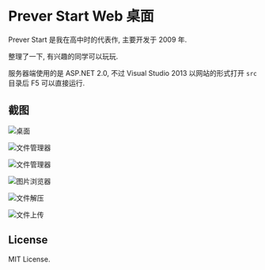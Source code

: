 ﻿# Prever Start Web 桌面

Prever Start 是我在高中时的代表作, 主要开发于 2009 年.

整理了一下, 有兴趣的同学可以玩玩.

服务器端使用的是 ASP.NET 2.0, 不过 Visual Studio 2013 以网站的形式打开 `src` 目录后 F5 可以直接运行.

## 截图

![桌面](https://raw.github.com/vilic/prever-start/master/screenshots/desktop.jpg)

![文件管理器](https://raw.github.com/vilic/prever-start/master/screenshots/file-manager-1.jpg)

![文件管理器](https://raw.github.com/vilic/prever-start/master/screenshots/file-manager-2.jpg)

![图片浏览器](https://raw.github.com/vilic/prever-start/master/screenshots/image-viewer.jpg)

![文件解压](https://raw.github.com/vilic/prever-start/master/screenshots/unzip.jpg)

![文件上传](https://raw.github.com/vilic/prever-start/master/screenshots/upload.jpg)

## License

MIT License.